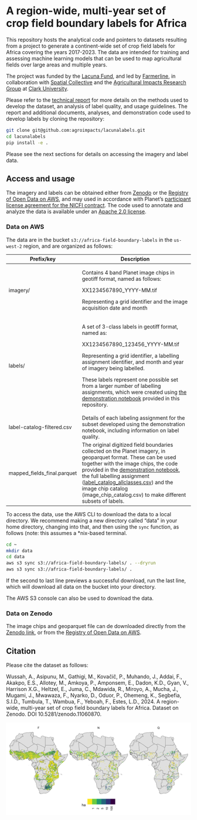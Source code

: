 # A region-wide, multi-year set of crop field boundary labels for Africa


This repository hosts the analytical code and pointers to datasets
resulting from a project to generate a continent-wide set of crop field
labels for Africa covering the years 2017-2023. The data are intended
for training and assessing machine learning models that can be used to
map agricultural fields over large areas and multiple years.

The project was funded by the [Lacuna Fund](https://lacunafund.org/),
and led by [Farmerline](https://farmerline.co/), in collaboration with
[Spatial Collective](https://spatialcollective.com/) and the
[Agricultural Impacts Research Group](agroimpacts.info) at [Clark
University](https://www.clarku.edu/departments/geography/).

Please refer to the [technical
report](docs/report/technical-report.pdf) for more details on the
methods used to develop the dataset, an analysis of label quality, and
usage guidelines. The report and additional documents, analyses, and
demonstration code used to develop labels by cloning the repository:

``` bash
git clone git@github.com:agroimpacts/lacunalabels.git
cd lacunalabels
pip install -e .
```

Please see the next sections for details on accessing the imagery and
label data.

## Access and usage

The imagery and labels can be obtained either from
[Zenodo](https://zenodo.org/records/11060871) or the [Registry of Open
Data on AWS](https://registry.opendata.aws/), and may used in accordance
with Planet’s [participant license agreement for the NICFI
contract](https://assets.planet.com/docs/Planet_ParticipantLicenseAgreement_NICFI.pdf).
The code used to annotate and analyze the data is available under an
[Apache 2.0 license](https://www.apache.org/licenses/LICENSE-2.0).

### Data on AWS

The data are in the bucket `s3://africa-field-boundary-labels` in the
`us-west-2` region, and are organized as follows:

<table>
<colgroup>
<col style="width: 5%" />
<col style="width: 94%" />
</colgroup>
<thead>
<tr class="header">
<th>Prefix/key</th>
<th>Description</th>
</tr>
</thead>
<tbody>
<tr class="odd">
<td>imagery/</td>
<td><p>Contains 4 band Planet image chips in geotiff format, named as
follows:</p>
<p>XX1234567890_YYYY-MM.tif</p>
<p>Representing a grid identifier and the image acquisition date and
month</p></td>
</tr>
<tr class="even">
<td>labels/</td>
<td><p>A set of 3-class labels in geotiff format, named as:</p>
<p>XX1234567890_123456_YYYY-MM.tif</p>
<p>Representing a grid identifier, a labelling assignment identifier,
and month and year of imagery being labelled.</p>
<p>These labels represent one possible set from a larger number of
labelling assignments, which were created using <a
href="https://github.com/agroimpacts/lacunalabels/blob/devel/notebooks/image-processing/label-chips.ipynb">the
demonstration notebook</a> provided in this repository.</p></td>
</tr>
<tr class="odd">
<td>label-catalog-filtered.csv</td>
<td>Details of each labeling assignment for the subset developed using
the demonstration notebook, including information on label quality.</td>
</tr>
<tr class="even">
<td>mapped_fields_final.parquet</td>
<td>The original digitized field boundaries collected on the Planet
imagery, in geoparquet format. These can be used together with the image
chips, the code provided in the <a
href="https://github.com/agroimpacts/lacunalabels/blob/devel/notebooks/image-processing/label-chips.ipynb">demonstration
notebook</a>, the full labelling assignment (<a
href="https://github.com/agroimpacts/lacunalabels/blob/main/data/interim/label_catalog_allclasses.csv">label_catalog_allclasses.csv</a>)
and the image chip catalog (image_chip_catalog.csv) to make different
subsets of labels.</td>
</tr>
</tbody>
</table>

To access the data, use the AWS CLI to download the data to a local
directory. We recommend making a new directory called “data” in your
home directory, changing into that, and then using the `sync` function,
as follows (note: this assumes a \*nix-based terminal.

``` bash
cd ~
mkdir data
cd data
aws s3 sync s3://africa-field-boundary-labels/ . --dryrun
aws s3 sync s3://africa-field-boundary-labels/ . 
```

If the second to last line previews a successful download, run the last
line, which will download all data on the bucket into your directory.

The AWS S3 console can also be used to download the data.

### Data on Zenodo

The image chips and geoparquet file can de downloaded directly from the
[Zenodo link](https://zenodo.org/records/11060871), or from the
[Registry of Open Data on AWS](https://registry.opendata.aws/).

## Citation

Please cite the dataset as follows:

Wussah, A., Asipunu, M., Gathigi, M., Kovačič, P., Muhando, J., Addai,
F., Akakpo, E.S., Allotey, M., Amkoya, P., Amponsem, E., Dadon, K.D.,
Gyan, V., Harrison X.G., Heltzel, E., Juma, C., Mdawida, R., Miroyo, A.,
Mucha, J., Mugami, J., Mwawaza, F., Nyarko, D., Oduor, P., Ohemeng, K.,
Segbefia, S.I.D., Tumbula, T., Wambua, F., Yeboah, F., Estes, L.D.,
2024. A region-wide, multi-year set of crop field boundary labels for
Africa. Dataset on Zenodo. DOI 10.5281/zenodo.11060870.

![](notebooks/report/images/fig-fldareamap-1.png)
